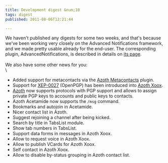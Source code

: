```yaml
---
title: Development digest &num;10
tags: digest
published: 2011-08-06T12:21:44

---
```


We haven't published any digests for some two weeks, and that's because
we've been working very closely on the Advanced Notifications framework,
and we made pretty usable already for the end-user. The corresponding
plugin, AdvancedNotifications, is described in details on [its
page](/plugins-advancednotifications).\
\
We also have some other news for you:\
\

-   Added support for metacontacts via the [Azoth
    Metacontacts](/plugins-azoth-metacontacts) plugin.
-   Support for
    [XEP-0027](http://xmpp.org/extensions/xep-0027.html) (OpenPGP) has
    been introduced into [Azoth Xoox](/plugins-azoth-xoox).
-   [Azoth](/plugins-azoth) now supports protocols with PGP support and
    allows to assign private PGP keys to accounts and public keys
    to contacts.
-   Azoth Acetamide now supports the `/msg` command.
-   Bookmarks and autojoin in Acetamide.
-   Nicer contact list in Azoth.
-   Suggest rejoining a channel after being kicked.
-   Search by title in TabsList module.
-   Show tab numbers in TabsList.
-   Support data forms in messages in Azoth Xoox.
-   Allow to request voice in Azoth Xoox.
-   Allow to publish VCards for Azoth Xoox.
-   Self contact in Azoth Xoox.
-   Allow to disable by-status grouping in Azoth contact list.